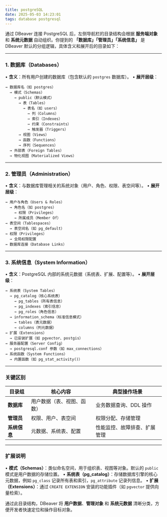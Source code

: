 ```yaml
---
title: postgreSQL
date: 2025-05-03 14:23:01
tags: database postgresql
---
```


通过 DBeaver 连接 PostgreSQL 后，左侧导航栏的目录结构会根据 **服务端对象** 和 **系统元数据** 自动组织。你提到的 **「数据库」「管理员」「系统信息」** 是 DBeaver 默认的分组逻辑，具体含义和展开后的目录如下：

---

### **1. 数据库（Databases）**

• **含义**：所有用户创建的数据库（包含默认的 `postgres` 数据库）。
• **展开层级**：

```plaintext
→ 数据库名（如 postgres）
  → 模式（Schemas）
    → public（默认模式）
      → 表（Tables）
        → 表名（如 users）
          → 列（Columns）
          → 索引（Indexes）
          → 约束（Constraints）
          → 触发器（Triggers）
      → 视图（Views）
      → 函数（Functions）
      → 序列（Sequences）
  → 外部表（Foreign Tables）
  → 物化视图（Materialized Views）
```

---

### **2. 管理员（Administration）**

• **含义**：与数据库管理相关的系统对象（用户、角色、权限、表空间等）。
• **展开层级**：

```plaintext
→ 用户与角色（Users & Roles）
  → 角色名（如 postgres）
    → 权限（Privileges）
    → 所属成员（Member Of）
→ 表空间（Tablespaces）
  → 表空间名（如 pg_default）
→ 权限（Privileges）
  → 全局权限配置
→ 数据库连接（Database Links）
```

---

### **3. 系统信息（System Information）**

• **含义**：PostgreSQL 内部的系统元数据（系统表、扩展、配置等）。
• **展开层级**：

```plaintext
→ 系统表（System Tables）
  → pg_catalog（核心系统表）
    → pg_tables（所有表信息）
    → pg_indexes（索引信息）
    → pg_roles（角色信息）
  → information_schema（标准信息模式）
    → tables（表元数据）
    → columns（列元数据）
→ 扩展（Extensions）
  → 已安装扩展（如 pgvector、postgis）
→ 服务器配置（Server Config）
  → postgresql.conf 参数（如 max_connections）
→ 系统函数（System Functions）
  → 内置函数（如 pg_stat_activity()）
```

---

### **关键区别**

| **目录组**   | **核心内容**               | **典型操作场景**             |
| ------------ | -------------------------- | ---------------------------- |
| **数据库**   | 用户数据（表、视图、函数） | 业务数据查询、DDL 操作       |
| **管理员**   | 权限、用户、表空间         | 权限分配、存储管理           |
| **系统信息** | 元数据、系统表、配置       | 性能监控、故障排查、扩展管理 |

---

### **扩展说明**

• **模式（Schemas）**：类似命名空间，用于组织表、视图等对象。默认的 `public` 模式是用户数据的存储位置。
• **系统表（pg_catalog）**：存储数据库引擎的核心元数据，例如 `pg_class` 记录所有表和索引，`pg_attribute` 记录列信息。
• **扩展（Extensions）**：通过 `CREATE EXTENSION` 安装的功能插件（如 `pgvector` 提供向量检索）。

通过此目录结构，DBeaver 将 **用户数据**、**管理对象** 和 **系统元数据** 清晰分类，方便开发者快速定位和操作目标对象。
